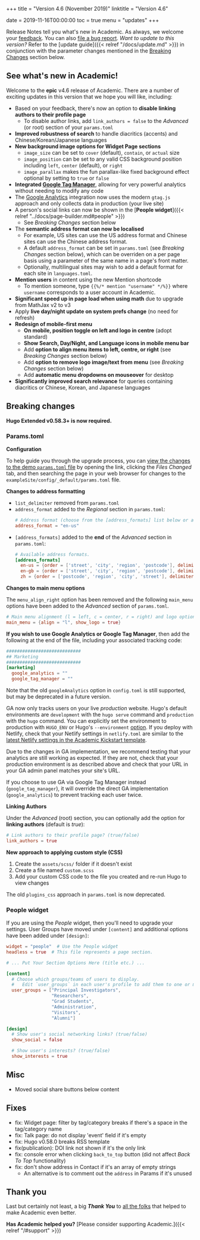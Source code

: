 +++
title = "Version 4.6 (November 2019)"
linktitle = "Version 4.6"

date = 2019-11-16T00:00:00
toc = true
menu = "updates"
+++

Release Notes tell you what's new in Academic. As always, we welcome your [feedback](https://github.com/gcushen/hugo-academic/issues). You can also [file a bug report](https://github.com/gcushen/hugo-academic/issues). *Want to update to this version?* Refer to the [update guide]({{< relref "/docs/update.md" >}}) in conjunction with the parameter changes mentioned in the [Breaking Changes](#breaking-changes) section below.

## See what's new in Academic!

Welcome to the **epic** v4.6 release of Academic. There are a number of exciting updates in this version that we hope you will like, including:

- Based on your feedback, there's now an option to **disable linking authors to their profile page**
  - To disable author links, add `link_authors = false` to the _Advanced_ (or root) section of your `params.toml`
- **Improved robustness of search** to handle diacritics (accents) and Chinese/Korean/Japanese languages
- **New background image options for Widget Page sections**
  - `image_size` can be set to `cover` (default), `contain`, or `actual` size
  - `image_position` can be set to any valid CSS background position including `left`, `center` (default), or `right`
  - `image_parallax` makes the fun parallax-like fixed background effect optional by setting to `true` or `false`
- **Integrated [Google Tag Manager](https://tagmanager.google.com)**, allowing for very powerful analytics without needing to modify any code
- The [Google Analytics](https://analytics.google.com) integration now uses the modern `gtag.js` approach and only collects data in production (your live site)
- A person's social links can now be shown in the [**People widget**]({{< relref "../docs/page-builder.md#people" >}})
  - See _Breaking Changes_ section below
- The **semantic address format can now be localised**
  - For example, US sites can use the US address format and Chinese sites can use the Chinese address format.
  - A default `address_format` can be set in `params.toml` (see *Breaking Changes* section below), which can be overriden on a per page basis using a parameter of the same name in a page's front matter.
  - Optionally, multilingual sites may wish to add a default format for each site in `languages.toml`.
- **Mention users** in content using the new Mention shortcode
  - To mention someone, type `{{%/* mention "username" */%}}` where `username` corresponds to a user account in Academic.
- **Significant speed up in page load when using math** due to upgrade from MathJax v2 to v3
- Apply **live day/night update on system prefs change** (no need for refresh)
- **Redesign of mobile-first menu**
  - **On mobile, position toggle on left and logo in centre** (adopt standard)
  - **Show Search, Day/Night, and Language icons in mobile menu bar**
  - Add **option to align menu items to left, centre, or right** (see *Breaking Changes* section below)
  - Add **option to remove logo image/text from menu** (see *Breaking Changes* section below)
  - Add **automatic menu dropdowns on mouseover** for desktop
- **Significantly improved search relevance** for queries containing diacritics or Chinese, Korean, and Japanese languages

## Breaking changes

**Hugo Extended v0.58.3+ is now required.**

### Params.toml

**Configuration**

To help guide you through the upgrade process, you can [view the changes to the demo `params.toml` file](https://github.com/gcushen/hugo-academic/compare/v4.5.0...v4.6.0#diff-8b291e059fa3d9923251f60f22e0ef49) by opening the link, clicking the *Files Changed* tab, and then searching the page in your web browser for changes to the `exampleSite/config/_default/params.toml` file.

**Changes to address formatting**

- `list_delimiter` removed from `params.toml`
- `address_format` added to the *Regional* section in `params.toml`:
    ```toml
    # Address format (choose from the [address_formats] list below or add you own to the list).
    address_format = "en-us"
    ```
- `[address_formats]` added to the **end** of the *Advanced* section in `params.toml`:
    ```toml
    # Available address formats.
    [address_formats]
      en-us = {order = ['street', 'city', 'region', 'postcode'], delimiters = [', ', ', ', ' ', '']}
      en-gb = {order = ['street', 'city', 'region', 'postcode'], delimiters = [', ', ', ', ', ', '']}
      zh = {order = ['postcode', 'region', 'city', 'street'], delimiters = [' ', ' ', ' ', '']}
    ```

**Changes to main menu options**

The `menu_align_right` option has been removed and the following `main_menu` options have been added to the *Advanced* section of `params.toml`.

```toml
# Main menu alignment (l = left, c = center, r = right) and logo options.
main_menu = {align = "l", show_logo = true}
```

**If you wish to use Google Analytics or Google Tag Manager**, then add the following at the end of the file, including your associated tracking code:

```toml
############################
## Marketing
############################
[marketing]
  google_analytics = ""
  google_tag_manager = ""
```

Note that the old `googleAnalytics` option in `config.toml` is still supported, but may be deprecated in a future version.

GA now only tracks users on your live _production_ website. Hugo's default environments are `development` with the `hugo serve` command and `production` with the `hugo` command. You can explicitly set the environment to production with `HUGO_ENV` or Hugo's `--environment` [option](https://gohugo.io/commands/hugo_env/#readout). If you deploy with Netlify, check that your Netlify settings in `netlify.toml` are similar to the [latest Netlify settings in the Academic Kickstart template](https://github.com/sourcethemes/academic-kickstart/blob/master/netlify.toml).

Due to the changes in GA implementation, we recommend testing that your analytics are still working as expected. If they are not, check that your production environment is as described above and check that your URL in your GA admin panel matches your site's URL.

If you choose to use GA via Google Tag Manager instead (`google_tag_manager`), it will override the direct GA implementation (`google_analytics`) to prevent tracking each user twice.

**Linking Authors**

Under the _Advanced_ (root) section, you can optionally add the option for **linking authors** (default is _true_):

```toml
# Link authors to their profile page? (true/false)
link_authors = true
```

**New approach to applying custom style (CSS)**

1. Create the `assets/scss/` folder if it doesn't exist
2. Create a file named `custom.scss`
3. Add your custom CSS code to the file you created and re-run Hugo to view changes

The old `plugins_css` approach in `params.toml` is now deprecated.

### People widget

If you are using the _People_ widget, then you'll need to upgrade your settings. User Groups have moved under `[content]` and additional options have been added under `[design]`:

```toml
widget = "people"  # Use the People widget
headless = true  # This file represents a page section.

# ... Put Your Section Options Here (title etc.) ...

[content]
  # Choose which groups/teams of users to display.
  #   Edit `user_groups` in each user's profile to add them to one or more of these groups.
  user_groups = ["Principal Investigators",
                 "Researchers",
                 "Grad Students",
                 "Administration",
                 "Visitors",
                 "Alumni"]

[design]
  # Show user's social networking links? (true/false)
  show_social = false

  # Show user's interests? (true/false)
  show_interests = true
```

## Misc

- Moved social share buttons below content

## Fixes

- fix: Widget page: filter by tag/category breaks if there's a space in the tag/category name
- fix: Talk page: do not display 'event' field if it's empty
- fix: Hugo v0.58.0 breaks RSS template
- fix(publication): DOI link not shown if it's the only link
- fix: console error when clicking `back_to_top` button (did not affect _Back To Top_ functionality)
- fix: don't show address in Contact if it's an array of empty strings
  - An alternative is to comment out the `address` in Params if it's unused
  
## Thank you

Last but certainly not least, a big **_Thank You_** to [all the folks](https://github.com/gcushen/hugo-academic/graphs/contributors) that helped to make Academic even better.

**Has Academic helped you?** [Please consider supporting Academic.]({{< relref "/#support" >}})
